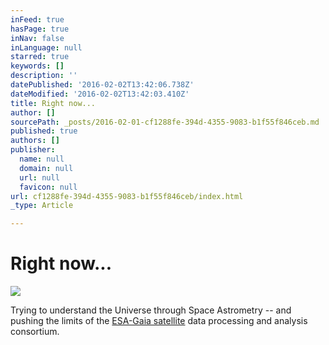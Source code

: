 ```yaml
---
inFeed: true
hasPage: true
inNav: false
inLanguage: null
starred: true
keywords: []
description: ''
datePublished: '2016-02-02T13:42:06.738Z'
dateModified: '2016-02-02T13:42:03.410Z'
title: Right now...
author: []
sourcePath: _posts/2016-02-01-cf1288fe-394d-4355-9083-b1f55f846ceb.md
published: true
authors: []
publisher:
  name: null
  domain: null
  url: null
  favicon: null
url: cf1288fe-394d-4355-9083-b1f55f846ceb/index.html
_type: Article

---
```

# Right now...
![](https://the-grid-user-content.s3-us-west-2.amazonaws.com/e77969e8-5974-4c40-baf5-718e73ea001d.jpg)

Trying to understand the Universe through Space Astrometry -- and pushing the limits of the [ESA-Gaia satellite][0] data processing and analysis consortium.

[0]: http://www.cosmos.esa.int/gaia